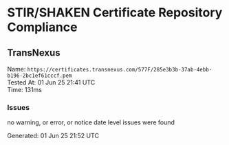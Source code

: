 # STIR/SHAKEN Certificate Repository Compliance

## TransNexus

Name: `https://certificates.transnexus.com/577F/285e3b3b-37ab-4ebb-b196-2bc1ef61cccf.pem`\
Tested At: 01 Jun 25 21:41 UTC\
Time: 131ms

### Issues

no warning, or error, or notice date level issues were found

Generated: 01 Jun 25 21:52 UTC